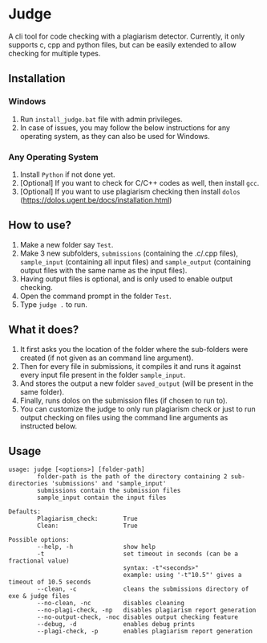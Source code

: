 # Judge

A cli tool for code checking with a plagiarism detector. Currently, it only supports c, cpp and python files, but can be easily extended to allow checking for multiple types.

## Installation

### Windows

1. Run `install_judge.bat` file with admin privileges.
2. In case of issues, you may follow the below instructions for any operating system, as they can also be used for Windows.

### Any Operating System

1. Install `Python` if not done yet.
2. [Optional] If you want to check for C/C++ codes as well, then install `gcc`.
3. [Optional] If you want to use plagiarism checking then install `dolos` (https://dolos.ugent.be/docs/installation.html)

## How to use?

1. Make a new folder say `Test`.
2. Make 3 new subfolders, `submissions` (containing the .c/.cpp files), `sample_input` (containing all input files) and `sample_output` (containing output files with the same name as the input files).
3. Having output files is optional, and is only used to enable output checking.
4. Open the command prompt in the folder `Test`.
5. Type ```judge .``` to run.

## What it does?

1. It first asks you the location of the folder where the sub-folders were created (if not given as an command line argument).
2. Then for every file in submissions, it compiles it and runs it against every input file present in the folder ```sample_input```.
3. And stores the output a new folder ```saved_output``` (will be present in the same folder).
4. Finally, runs dolos on the submission files (if chosen to run to).
5. You can customize the judge to only run plagiarism check or just to run output checking on files using the command line arguments as instructed below.

## Usage

```
usage: judge [<options>] [folder-path]
        folder-path is the path of the directory containing 2 sub-directories 'submissions' and 'sample_input'
        submissions contain the submission files
        sample_input contain the input files

Defaults:
        Plagiarism_check:       True
        Clean:                  True

Possible options:
        --help, -h              show help
        -t                      set timeout in seconds (can be a fractional value)
                                syntax: -t"<seconds>"
                                example: using '-t"10.5"' gives a timeout of 10.5 seconds
        --clean, -c             cleans the submissions directory of exe & judge files
        --no-clean, -nc         disables cleaning
        --no-plagi-check, -np   disables plagiarism report generation
        --no-output-check, -noc disables output checking feature
        --debug, -d             enables debug prints
        --plagi-check, -p       enables plagiarism report generation
```

